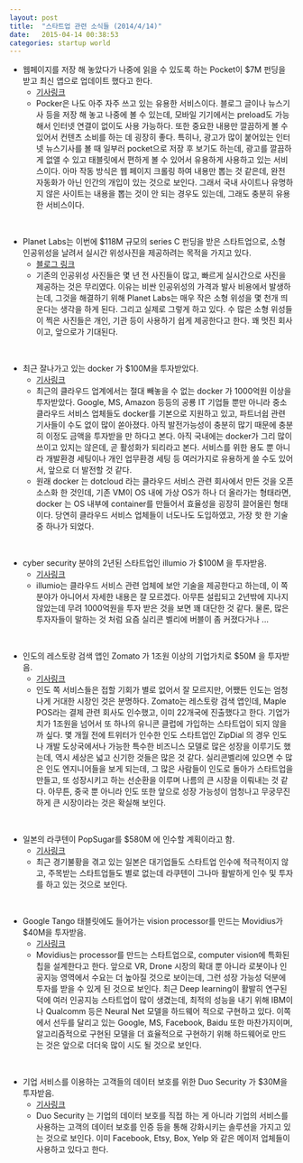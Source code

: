 ```yaml
---
layout: post
title:  "스타트업 관련 소식들 (2014/4/14)"
date:   2015-04-14 00:38:53
categories: startup world
---
```


- 웹페이지를 저장 해 놓았다가 나중에 읽을 수 있도록 하는 Pocket이 $7M 펀딩을 받고 최신 앱으로 업데이트 했다고 한다. 
	- [기사링크](http://venturebeat.com/2015/04/14/pocket-raises-7-million-and-launches-a-new-responsive-web-app-to-help-you-read-things-later/)
	- Pocker은 나도 아주 자주 쓰고 있는 유용한 서비스이다. 블로그 글이나 뉴스기사 등을 저장 해 놓고 나중에 볼 수 있는데, 모바일 기기에서는 preload도 가능해서 인터넷 연결이 없이도 사용 가능하다. 또한 중요한 내용만 깔끔하게 볼 수 있어서 컨텐츠 소비를 하는 데 굉장히 좋다. 특히나, 광고가 많이 붙어있는 인터넷 뉴스기사를 볼 때 일부러 pocket으로 저장 후 보기도 하는데, 광고를 깔끔하게 없앨 수 있고 태블릿에서 편하게 볼 수 있어서 유용하게 사용하고 있는 서비스이다. 아마 작동 방식은 웹 페이지 크롤링 하여 내용만 뽑는 것 같은데, 완전 자동화가 아닌 인간의 개입이 있는 것으로 보인다. 그래서 국내 사이트나 유명하지 않은 사이트는 내용을 뽑는 것이 안 되는 경우도 있는데, 그래도 충분히 유용한 서비스이다.

<br>

- Planet Labs는 이번에 $118M 규모의 series C 펀딩을 받은 스타트업으로, 소형 인공위성을 날려서 실시간 위성사진을 제공하려는 목적을 가지고 있다. 
	- [블로그 링크](https://www.planet.com/pulse/)
	- 기존의 인공위성 사진들은 몇 년 전 사진들이 많고, 빠르게 실시간으로 사진을 제공하는 것은 무리였다. 이유는 비싼 인공위성의 가격과 발사 비용에서 발생하는데, 그것을 해결하기 위해 Planet Labs는 매우 작은 소형 위성을 몇 천개 띄운다는 생각을 하게 된다. 그리고 실제로 그렇게 하고 있다. 수 많은 소형 위성들이 찍은 사진들은 개인, 기관 등이 사용하기 쉽게 제공한다고 한다. 꽤 멋진 회사이고, 앞으로가 기대된다.
	
<br>


- 최근 잘나가고 있는 docker 가 $100M을 투자받았다.
	- [기사링크](http://bits.blogs.nytimes.com/2015/04/14/docker-raises-another-95-million-in-funding/?_r=0)
	- 최근의 클라우드 업계에서는 절대 빼놓을 수 없는 docker 가 1000억원 이상을 투자받았다. Google, MS, Amazon 등등의 공룡 IT 기업들 뿐만 아니라 중소 클라우드 서비스 업체들도 docker를 기본으로 지원하고 있고, 파트너쉽 관련 기사들이 수도 없이 많이 쏟아졌다. 아직 발전가능성이 충분히 많기 때문에 충분히 이정도 금액을 투자받을 만 하다고 본다. 아직 국내에는 docker가 그리 많이 쓰이고 있지는 않은데, 곧 활성화가 되리라고 본다. 서비스를 위한 용도 뿐 아니라 개발환경 세팅이나 개인 업무환경 세팅 등 여러가지로 유용하게 쓸 수도 있어서, 앞으로 더 발전할 것 같다.
	- 원래 docker 는 dotcloud 라는 클라우드 서비스 관련 회사에서 만든 것을 오픈소스화 한 것인데, 기존 VM이 OS 내에 가상 OS가 하나 더 올라가는 형태라면, docker 는 OS 내부에 container를 만들어서 효율성을 굉장히 끌어올린 형태이다. 당연히 클라우드 서비스 업체들이 너도나도 도입하였고, 가장 핫 한 기술 중 하나가 되었다.


<br>

- cyber security 분야의 2년된 스타트업인 illumio 가 $100M 을 투자받음.
	- [기사링크](http://fortune.com/2015/04/14/security-startup-illumio-raises-100-million/)
	- illumio는 클라우드 서비스 관련 업체에 보안 기술을 제공한다고 하는데, 이 쪽 분야가 아니어서 자세한 내용은 잘 모르겠다. 아무튼 설립되고 2년밖에 지나지 않았는데 무려 1000억원을 투자 받은 것을 보면 꽤 대단한 것 같다. 물론, 많은 투자자들이 말하는 것 처럼 요즘 실리콘 벨리에 버블이 좀 커졌다거나 ...

<br>

- 인도의 레스토랑 검색 앱인 Zomato 가 1조원 이상의 기업가치로 $50M 을 투자받음.
	- [기사링크](http://techcrunch.com/2015/04/14/zomato-50m-maplepos/)
	- 인도 쪽 서비스들은 접할 기회가 별로 없어서 잘 모르지만, 어쨌든 인도는 엄청나게 거대한 시장인 것은 분명하다. Zomato는 레스토랑 검색 앱인데, Maple POS라는 결제 관련 회사도 인수했고, 이미 22개국에 진출했다고 한다. 기업가치가 1조원을 넘어서 또 하나의 유니콘 클럽에 가입하는 스타트업이 되지 않을까 싶다. 몇 개월 전에 트위터가 인수한 인도 스타트업인 ZipDial 의 경우 인도나 개발 도상국에서나 가능한 특수한 비즈니스 모델로 많은 성장을 이루기도 했는데, 역시 세상은 넓고 신기한 것들은 많은 것 같다. 실리콘벨리에 있으면 수 많은 인도 엔지니어들을 보게 되는데, 그 많은 사람들이 인도로 돌아가 스타트업을 만들고, 또 성장시키고 하는 선순환을 이루며 나름의 큰 시장을 이뤄내는 것 같다. 아무튼, 중국 뿐 아니라 인도 또한 앞으로 성장 가능성이 엄청나고 무궁무진하게 큰 시장이라는 것은 확실해 보인다. 

<br>

- 일본의 라쿠텐이 PopSugar를 $580M 에 인수할 계획이라고 함.
	- [기사링크](http://techcrunch.com/2015/04/13/biginjapan/)
	- 최근 경기불황을 겪고 있는 일본은 대기업들도 스타트업 인수에 적극적이지 않고, 주목받는 스타트업들도 별로 없는데 라쿠텐이 그나마 활발하게 인수 및 투자를 하고 있는 것으로 보인다.

<br>

- Google Tango 태블릿에도 들어가는 vision processor를 만드는 Movidius가 $40M을 투자받음.
	- [기사링크](http://techcrunch.com/2015/04/14/movidius-raises-40m-to-bring-computer-visionto-mobile-devices/)  
	- Movidius는 processor를 만드는 스타트업으로, computer vision에 특화된 칩을 설계한다고 한다. 앞으로 VR, Drone 시장의 확대 뿐 아니라 로봇이나 인공지능 영역에서 수요는 더 높아질 것으로 보이는데, 그런 성장 가능성 덕분에 투자를 받을 수 있게 된 것으로 보인다. 최근 Deep learning이 활발히 연구된 덕에 여러 인공지능 스타트업이 많이 생겼는데, 최적의 성능을 내기 위해 IBM이나 Qualcomm 등은 Neural Net 모델을 하드웨어 적으로 구현하고 있다. 이쪽에서 선두를 달리고 있는 Google, MS, Facebook, Baidu 또한 마찬가지이며, 알고리즘적으로 구현된 모델을 더 효율적으로 구현하기 위해 하드웨어로 만드는 것은 앞으로 더더욱 많이 시도 될 것으로 보인다.

<br>

- 기업 서비스를 이용하는 고객들의 데이터 보호를 위한 Duo Security 가 $30M을 투자받음.
	- [기사링크](http://techcrunch.com/2015/04/14/duo-security-30m-redpoint/) 
	- Duo Security 는 기업의 데이터 보호를 직접 하는 게 아니라 기업의 서비스를 사용하는 고객의 데이터 보호를 인증 등을 통해 강화시키는 솔루션을 가지고 있는 것으로 보인다. 이미 Facebook, Etsy, Box, Yelp 와 같은 메이저 업체들이 사용하고 있다고 한다.